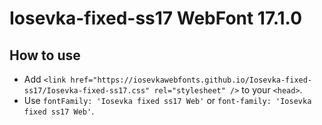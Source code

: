 # Iosevka-fixed-ss17 WebFont 17.1.0

## How to use

- Add `<link href="https://iosevkawebfonts.github.io/Iosevka-fixed-ss17/Iosevka-fixed-ss17.css" rel="stylesheet" />` to your `<head>`.
- Use `fontFamily: 'Iosevka fixed ss17 Web'` or `font-family: 'Iosevka fixed ss17 Web'`.
